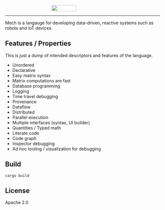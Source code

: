 <div dir="auto" style="display:flex;flex-direction:row;">
  <div style="flex-grow:1"></div>
  <img width="40%" height="40%" src="https://mechlang.net/img/logo.png" class="js-lazy-loaded" height="40%">
  <div style="flex-grow:1"></div>
</div>

---

Mech is a langauge for developing data-driven, reactive systems such as robots and IoT devices.

## Features / Properties

This is just a dump of intended descriptors and features of the language.

- Unordered
- Declarative
- Easy matrix syntax
- Matrix computations are fast
- Database programming
- Logging
- Time travel debugging
- Provenance
- Dataflow
- Distributed
- Parallel execution
- Multiple interfaces (syntax, UI builder)
- Quantities / Typed math
- Literate code
- Code graph
- Inspector debugging
- Ad hoc tooling / visualization for debugging

## Build

```
cargo build
```

## License

Apache 2.0